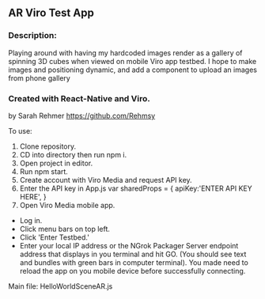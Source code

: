 ## AR Viro Test App

### Description:
Playing around with having my hardcoded images render as a gallery of spinning 3D cubes when viewed on mobile Viro app testbed. I hope to make images and positioning dynamic, and add a component to upload an images from phone gallery

### Created with React-Native and Viro.
by Sarah Rehmer https://github.com/Rehmsy

To use:
1. Clone repository. 
2. CD into directory then run npm i.
3. Open project in editor. 
4. Run npm start.
5. Create account with Viro Media and request API key.
6. Enter the API key in App.js
    var sharedProps = {
    apiKey:'ENTER API KEY HERE',
    }
7. Open Viro Media mobile app. 
  * Log in.
  * Click menu bars on top left.
  * Click 'Enter Testbed.'
  * Enter your local IP address or the NGrok Packager Server endpoint   address that displays in you terminal and hit GO.
      (You should see text and bundles with green bars in computer terminal). You made need to reload the app on you mobile device before successfully connecting. 

  Main file: HelloWorldSceneAR.js

